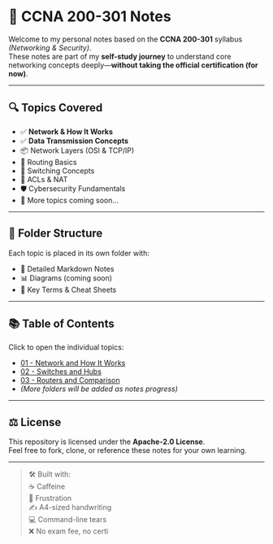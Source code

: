 # 📘 CCNA 200-301 Notes

Welcome to my personal notes based on the **CCNA 200-301** syllabus *(Networking & Security)*.  
These notes are part of my **self-study journey** to understand core networking concepts deeply—**without taking the official certification (for now)**.

---

## 🔍 Topics Covered

- ✅ **Network & How It Works**
- ✅ **Data Transmission Concepts**
- 📦 Network Layers (OSI & TCP/IP)
- 🔄 Routing Basics
- 🔁 Switching Concepts
- 🚫 ACLs & NAT
- 🛡️ Cybersecurity Fundamentals
- 🧠 More topics coming soon...

---

## 📂 Folder Structure

Each topic is placed in its own folder with:

- 📝 Detailed Markdown Notes  
- 📊 Diagrams (coming soon)  
- 🧠 Key Terms & Cheat Sheets  

---

## 📚 Table of Contents

Click to open the individual topics:

- [01 - Network and How It Works](./01-Network-and-Working/README.md)
- [02 - Switches and Hubs](./02-Switches-and-Hubs/README.md)
- [03 - Routers and Comparison](./03-Routers-and-Comparison/README.md)
- *(More folders will be added as notes progress)*

---

## ⚖️ License

This repository is licensed under the **Apache-2.0 License**.  
Feel free to fork, clone, or reference these notes for your own learning.

---

> 🛠️ Built with:  
> ☕ Caffeine  
> 😤 Frustration  
> ✍️ A4-sized handwriting  
> 💻 Command-line tears  
> ❌ No exam fee, no certi


